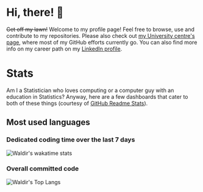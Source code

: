 # Hi, there! :wave:

~~Get off my lawn!~~ Welcome to my profile page! Feel free to browse, use and contribute to my repositories. Please also check out [my University centre's page](https://github.com/ocbe-uio/), where most of my GitHub efforts currently go. You can also find more info on my career path on my [LinkedIn profile](https://www.linkedin.com/in/waldir-leoncio-40899618b/).

# Stats

Am I a Statistician who loves computing or a computer guy with an education in Statistics? Anyway, here are a few dashboards that cater to both of these things (courtesy of [GitHub Readme Stats](https://github.com/anuraghazra/github-readme-stats)).

## Most used languages

### Dedicated coding time over the last 7 days

![Waldir's wakatime stats](https://github-readme-stats.vercel.app/api/wakatime?username=wleoncio&hide_border=true&hide_title=true&v=2&layout=compact&bg_color=ffffff00&text_color=666666&hide=ini)

### Overall committed code

![Waldir's Top Langs](https://github-readme-stats-one-bice.vercel.app/api/top-langs/?username=wleoncio&langs_count=10&layout=compact&hide_title=true&hide_border=true&bg_color=ffffff00&text_color=666666&role=OWNER,ORGANIZATION_MEMBER&exclude_repo=public-slides,trajpy,bayesynergy,nord-star48w,nord-star24w,no-covid-19,nor-solidarity,elfi,HCV_project,synergysplines,BayesSUR,LocalLowRankLearning,CellMAPtracer,2022_bioinformatics_workshop,MADMMplasso,pyPhenoPop,PhenoPop,Ten-CRAOS,Cancer_simulator,EnrichIntersect,neoletexe_scRNA_analysis,discovering-host-viral-modulators,HN5000,binstrvar&hide=jupyter%20notebook,javascript,c,matlab,perl,vim%20script)

<!--
## Lines of code added over the last 1 year

### Per language

[![GitHub Trends SVG](https://api.githubtrends.io/user/svg/wleoncio/langs?time_range=one_year&include_private=True&compact=True)](https://githubtrends.io)

### Per repository

[![GitHub Trends SVG](https://api.githubtrends.io/user/svg/wleoncio/repos?time_range=one_year&include_private=True)](https://githubtrends.io)

-->

